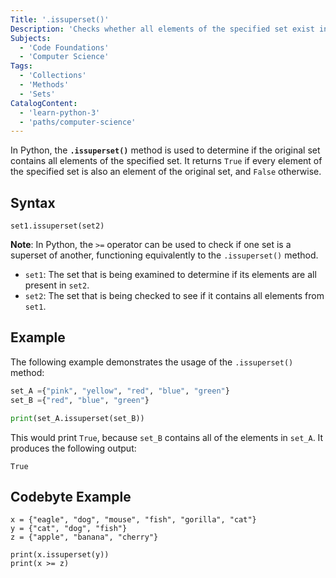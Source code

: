 ```yaml
---
Title: '.issuperset()'
Description: 'Checks whether all elements of the specified set exist in the original set.'
Subjects:
  - 'Code Foundations'
  - 'Computer Science'
Tags:
  - 'Collections'
  - 'Methods'
  - 'Sets'
CatalogContent:
  - 'learn-python-3'
  - 'paths/computer-science'
---
```


In Python, the **`.issuperset()`** method is used to determine if the original set contains all elements of the specified set. It returns `True` if every element of the specified set is also an element of the original set, and `False` otherwise.

## Syntax

```pseudo
set1.issuperset(set2)
```

**Note**: In Python, the `>=` operator can be used to check if one set is a superset of another, functioning equivalently to the `.issuperset()` method.

- `set1`: The set that is being examined to determine if its elements are all present in `set2`.  
- `set2`: The set that is being checked to see if it contains all elements from `set1`.

## Example

The following example demonstrates the usage of the `.issuperset()` method:

```py
set_A ={"pink", "yellow", "red", "blue", "green"}
set_B ={"red", "blue", "green"} 

print(set_A.issuperset(set_B))
```

This would print `True`, because `set_B` contains all of the elements in `set_A`. It produces the following output:

```shell
True
```

## Codebyte Example

```codebyte/python
x = {"eagle", "dog", "mouse", "fish", "gorilla", "cat"}
y = {"cat", "dog", "fish"}
z = {"apple", "banana", "cherry"}

print(x.issuperset(y))
print(x >= z)
```
